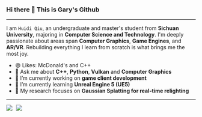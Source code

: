 
### Hi there 👋 This is Gary's Github

---

I am `Huidi Qiu`, an undergraduate and master's student from **Sichuan University**, majoring in **Computer Science and Technology**. I'm deeply passionate about areas span **Computer Graphics**, **Game Engines**, and **AR/VR**. Rebuilding everything I learn from scratch is what brings me the most joy.

- 😄 Likes: McDonald's and C++
- 💬 Ask me about **C++**, **Python**, **Vulkan** and **Computer Graphics**
- 🔭 I’m currently working on **game client development**
- 🌱 I’m currently learning **Unreal Engine 5 (UE5)**
- 🧠 My research focuses on **Gaussian Splatting for real-time relighting**

---

<div style="display: flex; gap: 10px;">
  <a href="https://github.com/ssgaryss">
    <img src="https://github-readme-stats-9xad.vercel.app/api?username=ssgaryss&show_icons=true&hide_border=true" />
  </a>
  <a href="https://github.com/ssgaryss">
    <img src="https://github-readme-stats-9xad.vercel.app/api/top-langs/?username=ssgaryss&layout=compact" />
  </a>
</div>


